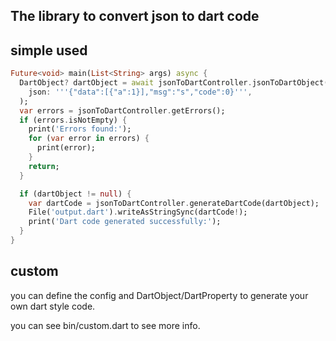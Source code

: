 ## The library to convert json to dart code


## simple used

```dart
Future<void> main(List<String> args) async {
  DartObject? dartObject = await jsonToDartController.jsonToDartObject(
    json: '''{"data":[{"a":1}],"msg":"s","code":0}''',
  );
  var errors = jsonToDartController.getErrors();
  if (errors.isNotEmpty) {
    print('Errors found:');
    for (var error in errors) {
      print(error);
    }
    return;
  }

  if (dartObject != null) {
    var dartCode = jsonToDartController.generateDartCode(dartObject);
    File('output.dart').writeAsStringSync(dartCode!);
    print('Dart code generated successfully:');
  }
}

```
 
## custom

you can define the config and DartObject/DartProperty to generate your own dart style code.

you can see bin/custom.dart to see more info.
